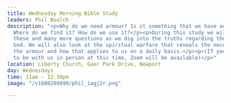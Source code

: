 ```yaml
---
title: Wednesday Morning Bible Study
leaders: Phil Boalch
description: "<p>Why do we need armour? Is it something that we have automatically?
  Where do we find it? How do we use it?</p><p>During this study we will be answering
  these and many more questions as we dig into the truths regarding the armour of
  God. We will also look at the spiritual warfare that reveals the necessity of wearing
  the armour and how that applies to us on a daily basis.</p><p>(If you are unable
  to be with us in person at this time, Zoom will be available)</p>"
location: Liberty Church, Gaer Park Drive, Newport
day: Wednesdays
time: 11am - 12.30pm
image: "/v1608289899/phil_iagj2r.png"

---
```

